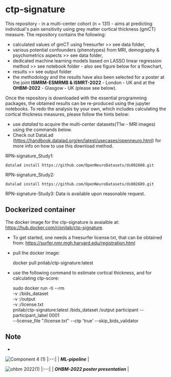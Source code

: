 # ctp-signature
This repository - in a multi-center cohort (n = 131) - aims at predicting individual's pain sensitivity using grey matter cortical thickness (gmCT) measure. The repository contains the following:
- calculated values of gmCT using freesurfer >> see data folder,
- various potential confounders (phenotypes) from MRI, demography & psychometrics aspects >> see data folder,
- dedicated machine learning models based on LASSO linear regression method >> see notebook folder - also see figure below for a flowchart,
- results >> see output folder
- the methodology and the results have also been selected for a poster at the joint **ISMRM-ESMRMB
& ISMRT-2022** - London - UK and at the **OHBM-2022** - Glasgow - UK (please see below). 

Once the repository is downloaded with the essential programming packages, the obtained results can be re-produced using the jupyter notebooks. To redo the analysis by your own, which includes calculating the cortical thickness measures, please follow the hints below:
- use _datalad_ to acquire the multi-center datasets(T1w - MRI images) using the commands below.
- Check out DataLad (https://handbook.datalad.org/en/latest/usecases/openneuro.html) for more info on how to use this download method.


RPN-signature_Study1:

    datalad install https://github.com/OpenNeuroDatasets/ds002608.git

RPN-signature_Study2: 

    datalad install https://github.com/OpenNeuroDatasets/ds002609.git

RPN-signature-Study3:
    Data is available upon reasonable request. 

## Dockerized container
The docker image for the ctp-signature is avaialble at: https://hub.docker.com/r/pnilab/ctp-signature.

- To get started, one needs a freesurfer license.txt, that can be obtained from: https://surfer.nmr.mgh.harvard.edu/registration.html
- pull the docker image:
    
    docker pull pnilab/ctp-signature:latest
    
- use the following command to estimate cortical thickness, and for calculating ctp-score:

    sudo docker run -ti --rm \
    -v <path to bids parent directory where datasetsats present>:/bids_dataset \
    -v <path tp bids derivatives directory to store all output>:/output \
    -v <path of freesurfer license.txt>:/license.txt \
    pnilab/ctp-signature:latest /bids_dataset /output participant --participant_label 0001 \
    --license_file "/license.txt" --ctp 'true' --skip_bids_validator
 
 ## Note
 - 
 

![Component 4 (1)](https://user-images.githubusercontent.com/82961493/172667976-05202a9d-d837-491e-95fc-a8bd5639684f.jpg)
|:--:| 
| ***ML-pipeline*** |

![ohbm 2022(1)](https://user-images.githubusercontent.com/82961493/173019056-cef2d085-db7f-4beb-9a8d-692d7dd65d90.jpg)
|:--:| 
| ***OHBM-2022 poster presentation*** |
   


